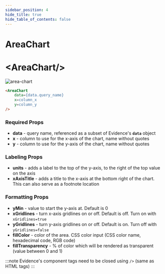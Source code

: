 ```yaml
---
sidebar_position: 4
hide_title: true
hide_table_of_contents: false
---
```


# AreaChart
<h1 class="community-header"><span class="gradient">&lt;AreaChart/></span></h1>

![area-chart](/img/area-chart.png)

```markdown
<AreaChart 
    data={data.query_name} 
    x=column_x 
    y=column_y
/>
```

### Required Props
* **data** - query name, referenced as a subset of Evidence's **`data`** object
* **x** - column to use for the x-axis of the chart, name without quotes
* **y** - column to use for the y-axis of the chart, name without quotes

### Labeling Props
* **units** - adds a label to the top of the y-axis, to the right of the top value on the axis
* **xAxisTitle** - adds a title to the x-axis at the bottom right of the chart. This can also serve as a footnote location

### Formatting Props
* **yMin** - value to start the y-axis at. Default is 0
* **xGridlines** - turn x-axis gridlines on or off. Default is off. Turn on with `xGridlines=true`
* **yGridlines** - turn y-axis gridlines on or off. Default is on. Turn off with `yGridlines=false`
* **fillColor** - color of the area. CSS color input (CSS color name, hexadecimal code, RGB code)
* **fillTransparency** - % of color which will be rendered as transparent (value between 0 and 1)

:::note
Evidence's component tags need to be closed using `/>` (same as HTML tags)
:::
